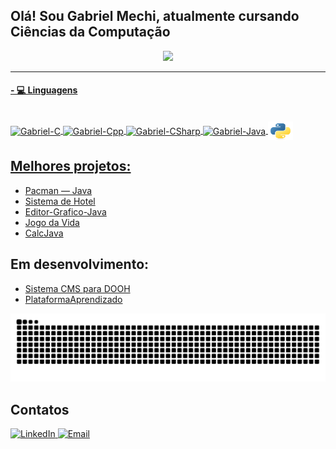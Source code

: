 ## Olá! Sou Gabriel Mechi, atualmente cursando Ciências da Computação

<!-- - 🪐 Contato: gabrielmechi04@gmail.com
- 🚀Linkedin: www.linkedin.com/in/gabriel-mechi-b415b7261 -->

<div align="center">
  <a href="https://github.com/crossedbells">
  <img height="180em" src="https://github-readme-stats.vercel.app/api/top-langs/?username=crossedbells&layout=compact&langs_count=7&theme=dracula"/>
</div>
<hr>

#### - 💻 Linguagens  
<div style="display: inline_block"><br>
  <img align="center" alt="Gabriel-C" height="30" width="40" src="https://cdn.jsdelivr.net/gh/devicons/devicon@latest/icons/c/c-original.svg" />
  <img align="center" alt="Gabriel-Cpp" height="30" width="40" src="https://cdn.jsdelivr.net/gh/devicons/devicon/icons/cplusplus/cplusplus-original.svg" />
  <img align="center" alt="Gabriel-CSharp" height="30" width="40" src="https://cdn.jsdelivr.net/gh/devicons/devicon@latest/icons/csharp/csharp-original.svg" />
  <img align="center" alt="Gabriel-Java" height="30" width="40" src="https://cdn.jsdelivr.net/gh/devicons/devicon@latest/icons/java/java-original.svg" />
  <img align="center" alt="Gabriel-Python" height="30" width="40" src="https://raw.githubusercontent.com/devicons/devicon/master/icons/python/python-original.svg">
</div>


## Melhores projetos:

- [Pacman — Java](https://github.com/crossedbells/Pacman---Java)  
- [Sistema de Hotel](https://github.com/crossedbells/Sistema-de-hotel-)  
- [Editor-Grafico-Java](https://github.com/crossedbells/Editor-grafico) 
- [Jogo da Vida](https://github.com/crossedbells/Jogo-da-vida)  
- [CalcJava](https://github.com/crossedbells/CalcJava)  

## Em desenvolvimento:

- [Sistema CMS para DOOH](https://github.com/Ferri-js/CMS-pra-DOOH)
- [PlataformaAprendizado](https://github.com/enzoDante/PlataformaAprendizado)

<picture>
  <source media="(prefers-color-scheme: dark)" srcset="https://raw.githubusercontent.com/crossedbells/crossedbells/output/github-contribution-grid-snake-dark.svg">
  <source media="(prefers-color-scheme: light)" srcset="https://raw.githubusercontent.com/crossedbells/crossedbells/output/github-contribution-grid-snake.svg">
  <img alt="github contribution grid snake animation" src="https://raw.githubusercontent.com/crossedbells/crossedbells/output/github-contribution-grid-snake.svg">
</picture>

## Contatos<br>
<div>
  <a href="https://www.linkedin.com/in/gabriel-mechi-b415b7261" target="_blank">
    <img 
      loading="lazy" 
      src="https://img.shields.io/badge/-LinkedIn-%230077B5?style=for-the-badge&logo=linkedin&logoColor=white" 
      alt="LinkedIn"
      width="90"
    >
  </a>

  <a href="mailto:gabrielmechi04@gmail.com" target="_blank">
    <img 
      loading="lazy" 
      src="https://img.shields.io/badge/-Gmail-D14836?style=for-the-badge&logo=gmail&logoColor=white" 
      alt="Email"
      width="90"
    >
  </a>
</div>




